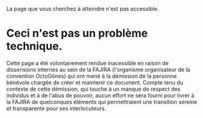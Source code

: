 La page que vous cherchez à atteindre n'est pas accessible.

# Ceci n'est pas un problème technique.

Cette page a été volontairement rendue inacessible en raison de dissensions internes au sein de la FAJIRA (l'organisme organisateur de la convention OctoGônes) qui ont mené à la démission de la personne bénévole chargée de créer et maintenir ce document.
Compte tenu du contexte de cette démission, qui touche à un manque de respect des individus et à de l'abus de pouvoir, aucun effort ne sera fourni pour livrer à la FAJIRA de quelconques éléments qui permettraient une transition sereine et transparente pour ses interlocuteurs.
